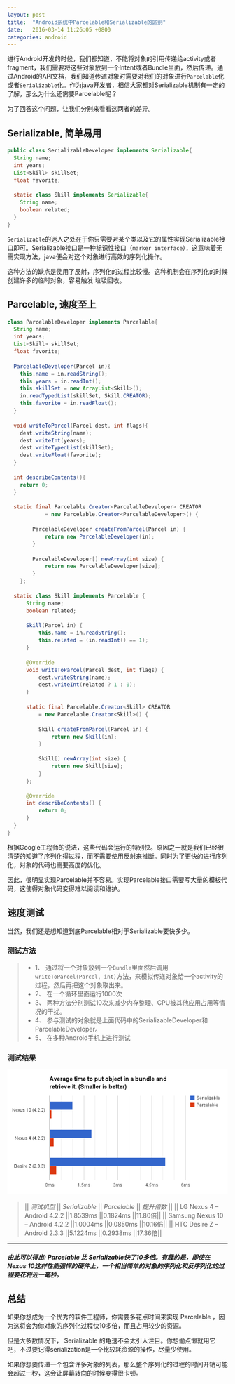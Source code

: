 ```yaml
---
layout: post
title:  "Android系统中Parcelable和Serializable的区别"
date:   2016-03-14 11:26:05 +0800
categories: android
---
```



进行Android开发的时候，我们都知道，不能将对象的引用传递给activity或者fragment，我们需要将这些对象放到一个Intent或者Bundle里面，然后传递。通过Android的API文档，我们知道传递对象时需要对我们的对象进行`Parcelable`化或者`Serializable`化。作为java开发者，相信大家都对Serializable机制有一定的了解，那么为什么还需要Parcelable呢？

为了回答这个问题，让我们分别来看看这两者的差异。

## Serializable, 简单易用

```java
public class SerializableDeveloper implements Serializable{
  String name;
  int years;
  List<Skill> skillSet;
  float favorite;

  static class Skill implements Serializable{
    String name;
    boolean related;
  }
}
```

`Serializable`的迷人之处在于你只需要对某个类以及它的属性实现Serializable接口即可。Serializable接口是一种标识性接口（`marker interface`），这意味着无需实现方法，java便会对这个对象进行高效的序列化操作。

这种方法的缺点是使用了反射，序列化的过程比较慢。这种机制会在序列化的时候创建许多的临时对象，容易触发
垃圾回收。

## Parcelable, 速度至上

```java
class ParcelableDeveloper implements Parcelable{
  String name;
  int years;
  List<Skill> skillSet;
  float favorite;

  ParcelableDeveloper(Parcel in){
    this.name = in.readString();
    this.years = in.readInt();
    this.skillSet = new ArrayList<Skill>();
    in.readTypedList(skillSet, Skill.CREATOR);
    this.favorite = in.readFloat();
  }

  void writeToParcel(Parcel dest, int flags){
    dest.writeString(name);
    dest.writeInt(years);
    dest.writeTypedList(skillSet);
    dest.writeFloat(favorite);
  }

  int describeContents(){
    return 0;
  }

  static final Parcelable.Creator<ParcelableDeveloper> CREATOR
            = new Parcelable.Creator<ParcelableDeveloper>() {

        ParcelableDeveloper createFromParcel(Parcel in) {
            return new ParcelableDeveloper(in);
        }

        ParcelableDeveloper[] newArray(int size) {
            return new ParcelableDeveloper[size];
        }
    };

  static class Skill implements Parcelable {
      String name;
      boolean related;

      Skill(Parcel in) {
          this.name = in.readString();
          this.related = (in.readInt() == 1);
      }

      @Override
      void writeToParcel(Parcel dest, int flags) {
          dest.writeString(name);
          dest.writeInt(related ? 1 : 0);
      }

      static final Parcelable.Creator<Skill> CREATOR
          = new Parcelable.Creator<Skill>() {

          Skill createFromParcel(Parcel in) {
              return new Skill(in);
          }

          Skill[] newArray(int size) {
              return new Skill[size];
          }
      };

      @Override
      int describeContents() {
          return 0;
      }
  }
}
```

根据Google工程师的说法，这些代码会运行的特别快。原因之一就是我们已经很清楚的知道了序列化得过程，而不需要使用反射来推断。同时为了更快的进行序列化，对象的代码也需要高度的优化。

因此，很明显实现Parcelable并不容易。实现Parcelable接口需要写大量的模板代码，这使得对象代码变得难以阅读和维护。

## 速度测试

当然，我们还是想知道到底Parcelable相对于Serializable要快多少。

### 测试方法

> * 1、 通过将一个对象放到一个`Bundle`里面然后调用`writeToParcel(Parcel, int)`方法，来模拟传递对象给一个activity的过程，然后再把这个对象取出来。
> * 2、 在一个循环里面运行1000次
> * 3、 两种方法分别测试10次来减少内存整理、CPU被其他应用占用等情况的干扰。
> * 4、 参与测试的对象就是上面代码中的SerializableDeveloper和ParcelableDeveloper。
> * 5、 在多种Android手机上进行测试

### 测试结果

![](/image/img20160314000.png)


> || *测试机型*             || *Serializable* || *Parcelable* || *提升倍数* ||
> || LG Nexus 4 – Android 4.2.2       ||1.8539ms    ||0.1824ms   ||11.80倍||
> || Samsung Nexus 10 – Android 4.2.2 ||1.0004ms    ||0.0850ms   ||10.16倍||
> || HTC Desire Z – Android 2.3.3     ||5.1224ms    ||0.2938ms   ||17.36倍||

------


#### *由此可以得出: Parcelable 比 Serializable快了10多倍。有趣的是，即使在Nexus 10这样性能强悍的硬件上，一个相当简单的对象的序列化和反序列化的过程要花将近一毫秒。*

## 总结

如果你想成为一个优秀的软件工程师，你需要多花点时间来实现 Parcelable ，因为这将会为你对象的序列化过程快10多倍，而且占用较少的资源。

但是大多数情况下， Serializable 的龟速不会太引人注目。你想偷点懒就用它吧，不过要记得serialization是一个比较耗资源的操作，尽量少使用。

如果你想要传递一个包含许多对象的列表，那么整个序列化的过程的时间开销可能会超过一秒，这会让屏幕转向的时候变得很卡顿。
